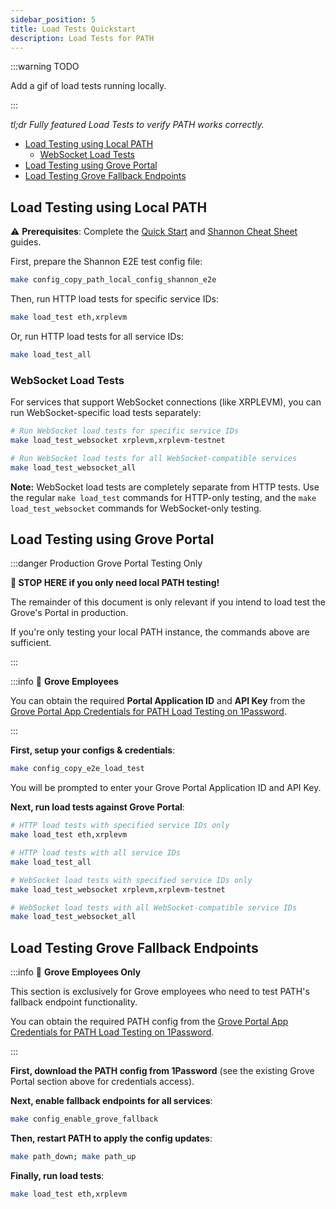 ```yaml
---
sidebar_position: 5
title: Load Tests Quickstart
description: Load Tests for PATH
---
```


:::warning TODO

Add a gif of load tests running locally.

:::

_tl;dr Fully featured Load Tests to verify PATH works correctly._

- [Load Testing using Local PATH](#load-testing-using-local-path)
  - [WebSocket Load Tests](#websocket-load-tests)
- [Load Testing using Grove Portal](#load-testing-using-grove-portal)
- [Load Testing Grove Fallback Endpoints](#load-testing-grove-fallback-endpoints)

## Load Testing using Local PATH

⚠️ **Prerequisites**: Complete the [Quick Start](1_quick_start.md) and [Shannon Cheat Sheet](2_cheatsheet_shannon.md) guides.

First, prepare the Shannon E2E test config file:

```bash
make config_copy_path_local_config_shannon_e2e
```

Then, run HTTP load tests for specific service IDs:

```bash
make load_test eth,xrplevm
```

Or, run HTTP load tests for all service IDs:

```bash
make load_test_all
```

### WebSocket Load Tests

For services that support WebSocket connections (like XRPLEVM), you can run WebSocket-specific load tests separately:

```bash
# Run WebSocket load tests for specific service IDs
make load_test_websocket xrplevm,xrplevm-testnet

# Run WebSocket load tests for all WebSocket-compatible services  
make load_test_websocket_all
```

**Note:** WebSocket load tests are completely separate from HTTP tests. Use the regular `make load_test` commands for HTTP-only testing, and the `make load_test_websocket` commands for WebSocket-only testing.

## Load Testing using Grove Portal

:::danger Production Grove Portal Testing Only

**🛑 STOP HERE if you only need local PATH testing!**

The remainder of this document is only relevant if you intend to load test the Grove's Portal in production.

If you're only testing your local PATH instance, the commands above are sufficient.

:::

:::info 🌿 **Grove Employees**

You can obtain the required **Portal Application ID** and **API Key** from the [Grove Portal App Credentials for PATH Load Testing on 1Password](https://start.1password.com/open/i?a=4PU7ZENUCRCRTNSQWQ7PWCV2RM&v=kudw25ob4zcynmzmv2gv4qpkuq&i=iznzvqegxbl4y73d5lppm4y6r4&h=buildwithgrove.1password.com).

:::

**First, setup your configs & credentials**:

```bash
make config_copy_e2e_load_test
```

You will be prompted to enter your Grove Portal Application ID and API Key.

**Next, run load tests against Grove Portal**:

```bash
# HTTP load tests with specified service IDs only
make load_test eth,xrplevm

# HTTP load tests with all service IDs
make load_test_all

# WebSocket load tests with specified service IDs only
make load_test_websocket xrplevm,xrplevm-testnet

# WebSocket load tests with all WebSocket-compatible service IDs
make load_test_websocket_all
```

## Load Testing Grove Fallback Endpoints

:::info 🌿 **Grove Employees Only**

This section is exclusively for Grove employees who need to test PATH's fallback endpoint functionality.

You can obtain the required PATH config from the [Grove Portal App Credentials for PATH Load Testing on 1Password](https://start.1password.com/open/i?a=4PU7ZENUCRCRTNSQWQ7PWCV2RM&v=kudw25ob4zcynmzmv2gv4qpkuq&i=iznzvqegxbl4y73d5lppm4y6r4&h=buildwithgrove.1password.com).

:::

**First, download the PATH config from 1Password** (see the existing Grove Portal section above for credentials access).

**Next, enable fallback endpoints for all services**:

```bash
make config_enable_grove_fallback
```

**Then, restart PATH to apply the config updates**:

```bash
make path_down; make path_up
```

**Finally, run load tests**:

```bash
make load_test eth,xrplevm
```